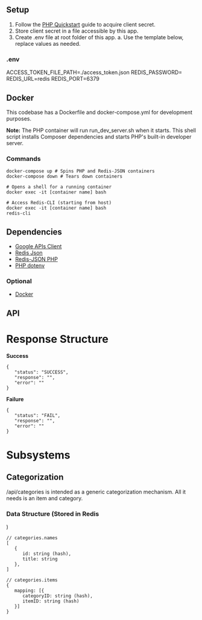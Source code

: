 ## Setup

1. Follow the [PHP Quickstart](https://developers.google.com/youtube/v3/quickstart/php) guide to acquire client secret.
2. Store client secret in a file accessible by this app.
3. Create .env file at root folder of this app.
   a. Use the template below, replace values as needed.

### .env

ACCESS_TOKEN_FILE_PATH=./access_token.json
REDIS_PASSWORD=
REDIS_URL=redis
REDIS_PORT=6379

## Docker

This codebase has a Dockerfile and docker-compose.yml for development purposes.

**Note:** The PHP container will run run_dev_server.sh when it starts. This shell script installs Composer dependencies and starts PHP's built-in developer server.

### Commands

```
docker-compose up # Spins PHP and Redis-JSON containers
docker-compose down # Tears down containers

# Opens a shell for a running container
docker exec -it [container name] bash

# Access Redis-CLI (starting from host)
docker exec -it [container name] bash
redis-cli
```

## Dependencies

-   [Google APIs Client](https://github.com/googleapis/google-api-php-client)
-   [Redis Json](https://redis.com/blog/redis-as-a-json-store/)
-   [Redis-JSON PHP](https://github.com/mkorkmaz/redislabs-rejson)
-   [PHP dotenv](https://github.com/vlucas/phpdotenv)

### Optional

-   [Docker](https://hub.docker.com/)

## API

# Response Structure

**Success**

```
{
   "status": "SUCCESS",
   "response": "",
   "error": ""
}
```

**Failure**

```
{
   "status": "FAIL",
   "response": "",
   "error": ""
}
```

# Subsystems

## Categorization

/api/categories is intended as a generic categorization mechanism. All it needs is an item and category.

### Data Structure (Stored in Redis

)

```
// categories.names
[
   {
      id: string (hash),
      title: string
   },
]

// categories.items
{
   mapping: [{
      categoryID: string (hash),
      itemID: string (hash)
   }]
}
```
